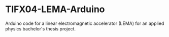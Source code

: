 # TIFX04-LEMA-Arduino
Arduino code for a linear electromagnetic accelerator (LEMA) for an applied physics bachelor's thesis project.
